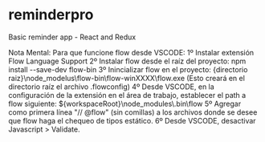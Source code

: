 # reminderpro
Basic reminder app - React and Redux

Nota Mental:
    Para que funcione flow desde VSCODE:
        1º Instalar extensión Flow Language Support
        2º Instalar flow desde el raíz del proyecto:
            npm install --save-dev flow-bin
        3º Inincializar flow en el proyecto:
            {directorio raiz}\node_modelus\flow-bin\flow-winXXXX\flow.exe
            (Esto creará en el directorio raíz el archivo .flowconfig)
        4º Desde VSCODE, en la configuración de la extensión en el área de trabajo, establecer el path a flow siguiente:
            ${workspaceRoot}\\node_modules\\.bin\\flow
        5º Agregar como primera línea "// @flow" (sin comillas) a los archivos donde se desee que flow haga el chequeo de tipos estático.
        6º Desde VSCODE, desactivar Javascript > Validate.